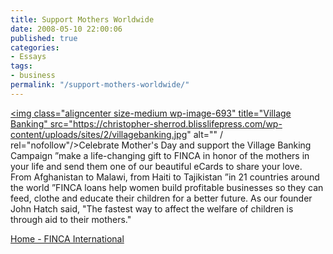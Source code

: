 ```yaml
---
title: Support Mothers Worldwide
date: 2008-05-10 22:00:06
published: true
categories:
- Essays
tags:
- business
permalink: "/support-mothers-worldwide/"
---
```

<a href="http://www.villagebanking.org" rel="nofollow"><img class="aligncenter size-medium wp-image-693" title="Village Banking" src="https://christopher-sherrod.blisslifepress.com/wp-content/uploads/sites/2/villagebanking.jpg" alt="" / rel="nofollow"/></a>Celebrate Mother's Day and support the Village Banking Campaign ”make a life-changing gift to FINCA in honor of the mothers in your life and send them one of our beautiful eCards to share your love. From Afghanistan to Malawi, from Haiti to Tajikistan ”in 21 countries around the world ”FINCA loans help women build profitable businesses so they can feed, clothe and educate their children for a better future. As our founder John Hatch said, "The fastest way to affect the welfare of children is through aid to their mothers."

<a href="http://www.villagebanking.org/site/c.erKPI2PCIoE/b.2394109/k.BEA3/Home.htm" rel="nofollow">Home - FINCA International</a></p>
